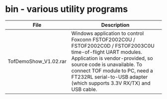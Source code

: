 # bin - various utility programs
| File | Description|
|-------------|-------------|
|TofDemoShow_V1.02.rar|Windows application to control Foxconn FSTOF2002C0U / FSTOF2002C0D / FSTOF2003C0U time-of-flight UART modules. Application is vendor-provided, so source code is unavailable. To connect TOF module to PC, need a FT232RL serial-to-USB adapter (which supports 3.3V RX/TX) and USB cable.|
